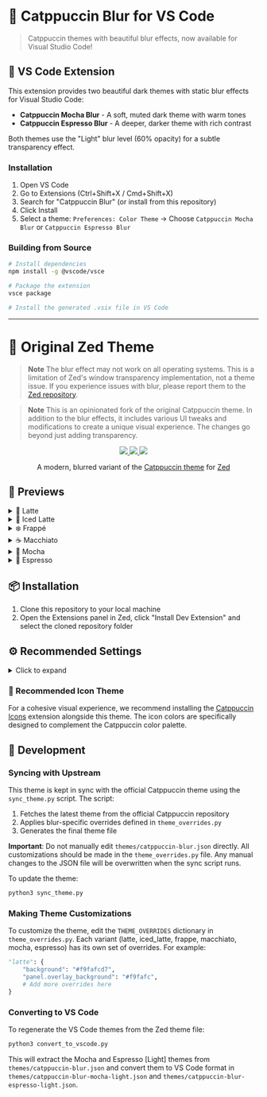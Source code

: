 # 🌿 Catppuccin Blur for VS Code

> Catppuccin themes with beautiful blur effects, now available for Visual Studio Code!

## 🎨 VS Code Extension

This extension provides two beautiful dark themes with static blur effects for Visual Studio Code:

- **Catppuccin Mocha Blur** - A soft, muted dark theme with warm tones
- **Catppuccin Espresso Blur** - A deeper, darker theme with rich contrast

Both themes use the "Light" blur level (60% opacity) for a subtle transparency effect.

### Installation

1. Open VS Code
2. Go to Extensions (Ctrl+Shift+X / Cmd+Shift+X)
3. Search for "Catppuccin Blur" (or install from this repository)
4. Click Install
5. Select a theme: `Preferences: Color Theme` → Choose `Catppuccin Mocha Blur` or `Catppuccin Espresso Blur`

### Building from Source

```bash
# Install dependencies
npm install -g @vscode/vsce

# Package the extension
vsce package

# Install the generated .vsix file in VS Code
```

---

# 🌿 Original Zed Theme

> **Note**
> The blur effect may not work on all operating systems. This is a limitation of Zed's window transparency implementation, not a theme issue. If you experience issues with blur, please report them to the [Zed repository](https://github.com/zed-industries/zed).

> **Note**
> This is an opinionated fork of the original Catppuccin theme. In addition to the blur effects, it includes various UI tweaks and modifications to create a unique visual experience. The changes go beyond just adding transparency.

<p align="center">
  <a href="https://github.com/jenslys/zed-catppuccin-blur/stargazers">
    <img src="https://img.shields.io/github/stars/jenslys/zed-catppuccin-blur?colorA=363a4f&colorB=b7bdf8&style=for-the-badge">
  </a>
  <a href="https://github.com/jenslys/zed-catppuccin-blur/issues">
    <img src="https://img.shields.io/github/issues/jenslys/zed-catppuccin-blur?colorA=363a4f&colorB=f5a97f&style=for-the-badge">
  </a>
  <a href="https://github.com/jenslys/zed-catppuccin-blur/contributors">
    <img src="https://img.shields.io/github/contributors/jenslys/zed-catppuccin-blur?colorA=363a4f&colorB=a6da95&style=for-the-badge">
  </a>
</p>

<p align="center">
  A modern, blurred variant of the <a href="https://github.com/catppuccin/zed">Catppuccin theme</a> for <a href="https://zed.dev">Zed</a>
</p>

## 📸 Previews

<details>
<summary>🌅 Latte</summary>
<img src="assets/latte.png">
</details>
<details>
<summary>🧊 Iced Latte</summary>
<img src="assets/iced-latte.png">
</details>
<details>
<summary>❄️ Frappé</summary>
<img src="assets/frappe.png">
</details>
<details>
<summary>☕ Macchiato</summary>
<img src="assets/macchiato.png">
</details>
<details>
<summary>🌿 Mocha</summary>
<img src="assets/mocha.png">
</details>
<details>
<summary>🖤 Espresso</summary>
<img src="assets/espresso.png">
</details>

## 📦 Installation

1. Clone this repository to your local machine
2. Open the Extensions panel in Zed, click "Install Dev Extension" and select the cloned repository folder

## ⚙️ Recommended Settings

<details>
<summary>Click to expand</summary>

For the best experience with this theme, add the following to your Zed settings:

```json
{
  "project_panel": {
    "sticky_scroll": false
  }
}
```

This disables sticky scroll in the project panel, which can interfere with the blur effect on the panel overlays.
</details>

### 🎨 Recommended Icon Theme

For a cohesive visual experience, we recommend installing the [Catppuccin Icons](https://github.com/catppuccin/zed-icons) extension alongside this theme. The icon colors are specifically designed to complement the Catppuccin color palette.

## 🔧 Development

### Syncing with Upstream

This theme is kept in sync with the official Catppuccin theme using the `sync_theme.py` script. The script:

1. Fetches the latest theme from the official Catppuccin repository
2. Applies blur-specific overrides defined in `theme_overrides.py`
3. Generates the final theme file

**Important**: Do not manually edit `themes/catppuccin-blur.json` directly. All customizations should be made in the `theme_overrides.py` file. Any manual changes to the JSON file will be overwritten when the sync script runs.

To update the theme:
```bash
python3 sync_theme.py
```

### Making Theme Customizations

To customize the theme, edit the `THEME_OVERRIDES` dictionary in `theme_overrides.py`. Each variant (latte, iced_latte, frappe, macchiato, mocha, espresso) has its own set of overrides. For example:

```python
"latte": {
    "background": "#f9fafcd7",
    "panel.overlay_background": "#f9fafc",
    # Add more overrides here
}
```

### Converting to VS Code

To regenerate the VS Code themes from the Zed theme file:

```bash
python3 convert_to_vscode.py
```

This will extract the Mocha and Espresso [Light] themes from `themes/catppuccin-blur.json` and convert them to VS Code format in `themes/catppuccin-blur-mocha-light.json` and `themes/catppuccin-blur-espresso-light.json`.

